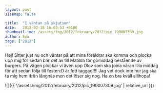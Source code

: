 ```yaml
---
layout: post
sitemap: false

title:  "I väntan på skjutsen"
date:   2012-02-18 16:00:53 +0100
thumbnail-img: /assets/img/2012/february/2012/pic_190007309.jpg
author: Eva
tags: ["2012"]
---
```


Hej! Sitter just nu och väntar på att mina föräldrar ska komma och plocka upp mig för sedan bär det av till Matilda för gomiddag bestående av burgers. På vägen plockar vi även upp Olov som ska joina våran lilla middag för att sedan följa till festen:D är fett taggad!!!! Jag vet dock inte hur jag ska ta mig hem ifrån långnäs men det löser sig nog. Ha en bra kväll allihopa!

![]({{ '/assets/img/2012/february/2012/pic_190007309.jpg'  | relative_url }})

